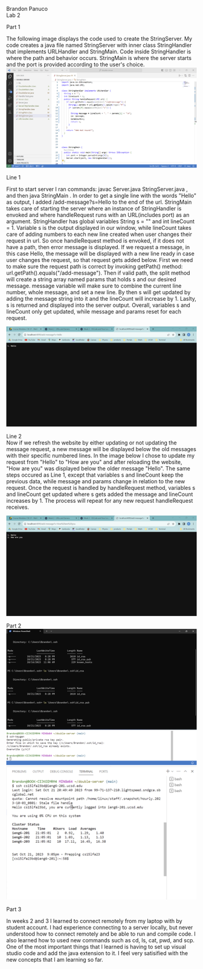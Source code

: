Brandon Panuco<br>
Lab 2<br>

Part 1<br>

The following image displays the code used to create the StringServer. My code creates a java file named StringServer with inner class StringHandler that implements 
URLHandler and StringMain. Code inside StringHandler is where the path and behavior occurs. StringMain is where the server starts and the port is provided according
to the user's choice.<br>
![Image](myCode.png)<br>

Line 1<br>

First to start server I ran commands: javac Server.java StringServer.java , and then java StringMain <Port>. In order to get a single line with the words "Hello" as 
output, I added /add-message?s=Hello to the end of the url. StringMain takes care of starting the server where an instance of StringHandler is envoked and where handleRequest
runs with an URL(includes port) as an argument. StringHandler has global variables String s = "" and int lineCount = 1. Variable s is the output displayed in our window, while 
lineCount takes care of adding numbers to each new line created when user changes their request in url. So once handleRequest method is envoked, if it does not have a path, 
then error message is displayed. If we request a message, in this case Hello, the message will be displayed with a new line ready in case user changes the request, so that request 
gets added below. First we need to make sure the request path is correct by invoking getPath() method: url.getPath().equals("/add-message"). Then if valid path, the split method 
will create a string array named params that holds s and our desired message. message variable will make sure to combine the current line number, whole message, and set a new line.
By then s will get updated by adding the message string into it and the lineCount will increase by 1. Laslty, s is returned and displayed into the server output. Overall, 
variables s and lineCount only get updated, while message and params reset for each request.<br>

![Image](helloMessage.png)<br>

Line 2 <br>
Now if we refresh the website by either updating or not updating the message request, a new message will be displayed below the old messages with their specific numbered lines.
In the image below I chose to update my request from "Hello" to "How are you" and after reloading the website, "How are you" was displayed below the older message "Hello". The
same steps occured as Line 1, except that variables s and lineCount keep the previous data, while message and params change in relation to the new request. Once the request is 
handled by handleRequest method, variables s and lineCount get updated where s gets added the message and lineCount increases by 1. The process will repeat for any new request 
handleRequest receives.

![Image](howAreYouMessage.png)<br>

Part 2<br>
![Image](keyLocations.png)<br>
![Image](keyLocations2.png)<br>
![Image](sshNoPassword.png)<br>

Part 3 <br>

In weeks 2 and 3 I learned to connect remotely from my laptop with by student account. I had experience connecting to a server locally, but never understood how to connect remotely
and be able to run and compile code. I also learned how to used new commands such as cd, ls, cat, pwd, and scp. One of the most important things that I learned is having to set up
visual studio code and add the java extension to it. I feel very satisified with the new concepts that I am learning so far.
